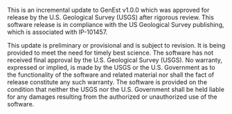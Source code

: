 This is an incremental update to GenEst v1.0.0 which was approved for release by the
U.S. Geological Survey (USGS) after rigorous review. This software release is in
compliance with the US Geological Survey publishing, which is associated with IP-101457.

This update is preliminary or provisional and is subject to revision. It is 
being provided to meet the need for timely best science. The software has not 
received final approval by the U.S. Geological Survey (USGS). No warranty, 
expressed or implied, is made by the USGS or the U.S. Government as to the 
functionality of the software and related material nor shall the fact of release
constitute any such warranty. The software is provided on the condition that 
neither the USGS nor the U.S. Government shall be held liable for any damages 
resulting from the authorized or unauthorized use of the software.
